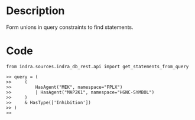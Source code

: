 # Description
Form unions in query constraints to find statements.

# Code
```
from indra.sources.indra_db_rest.api import get_statements_from_query

>> query = (
>>     (
>>         HasAgent("MEK", namespace="FPLX")
>>         | HasAgent("MAP2K1", namespace="HGNC-SYMBOL")
>>     )
>>     & HasType(['Inhibition'])
>> )
>>

```
